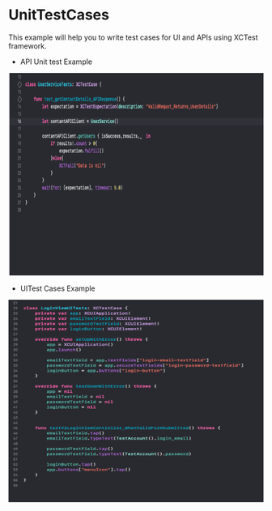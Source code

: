 # UnitTestCases


This example will help you to write test cases for UI and APIs using XCTest framework.

- API Unit test Example

<img src="APITestExample.png" width="700" height="400">

- UITest Cases Example

<img src="UITestCasesExample.png" width="700" height="400">

